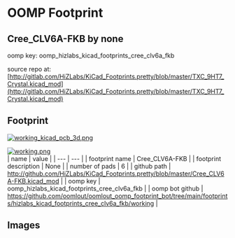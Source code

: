 # OOMP Footprint  
## Cree_CLV6A-FKB  by none  
  
oomp key: oomp_hizlabs_kicad_footprints_cree_clv6a_fkb  
  
source repo at: [http://gitlab.com/HiZLabs/KiCad_Footprints.pretty/blob/master/TXC_9HT7_Crystal.kicad_mod](http://gitlab.com/HiZLabs/KiCad_Footprints.pretty/blob/master/TXC_9HT7_Crystal.kicad_mod)  
## Footprint  
  
[![working_kicad_pcb_3d.png](working_kicad_pcb_3d_600.png)](working_kicad_pcb_3d.png)  
  
[![working.png](working_600.png)](working.png)  
| name | value | 
| --- | --- | 
| footprint name | Cree_CLV6A-FKB | 
| footprint description | None | 
| number of pads | 6 | 
| github path | http://github.com/HiZLabs/KiCad_Footprints.pretty/blob/master/Cree_CLV6A-FKB.kicad_mod | 
| oomp key | oomp_hizlabs_kicad_footprints_cree_clv6a_fkb | 
| oomp bot github | https://github.com/oomlout/oomlout_oomp_footprint_bot/tree/main/footprints/hizlabs_kicad_footprints_cree_clv6a_fkb/working | 
## Images  
